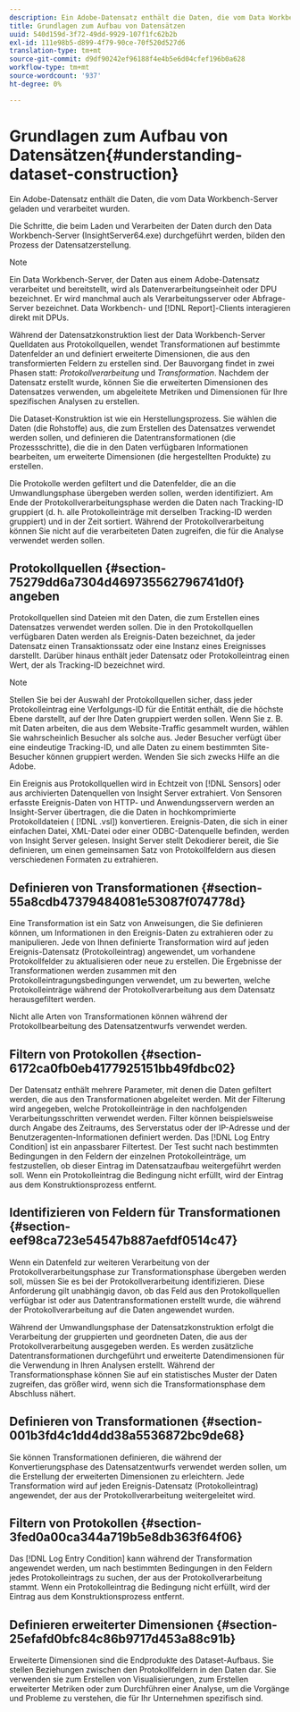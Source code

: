 ```yaml
---
description: Ein Adobe-Datensatz enthält die Daten, die vom Data Workbench-Server geladen und verarbeitet wurden.
title: Grundlagen zum Aufbau von Datensätzen
uuid: 540d159d-3f72-49dd-9929-107f1fc62b2b
exl-id: 111e98b5-d899-4f79-90ce-70f520d527d6
translation-type: tm+mt
source-git-commit: d9df90242ef96188f4e4b5e6d04cfef196b0a628
workflow-type: tm+mt
source-wordcount: '937'
ht-degree: 0%

---
```


# Grundlagen zum Aufbau von Datensätzen{#understanding-dataset-construction}

Ein Adobe-Datensatz enthält die Daten, die vom Data Workbench-Server geladen und verarbeitet wurden.

Die Schritte, die beim Laden und Verarbeiten der Daten durch den Data Workbench-Server (InsightServer64.exe) durchgeführt werden, bilden den Prozess der Datensatzerstellung.

>[!NOTE]
>
>Ein Data Workbench-Server, der Daten aus einem Adobe-Datensatz verarbeitet und bereitstellt, wird als Datenverarbeitungseinheit oder DPU bezeichnet. Er wird manchmal auch als Verarbeitungsserver oder Abfrage-Server bezeichnet. Data Workbench- und [!DNL Report]-Clients interagieren direkt mit DPUs.

Während der Datensatzkonstruktion liest der Data Workbench-Server Quelldaten aus Protokollquellen, wendet Transformationen auf bestimmte Datenfelder an und definiert erweiterte Dimensionen, die aus den transformierten Feldern zu erstellen sind. Der Bauvorgang findet in zwei Phasen statt: *Protokollverarbeitung* und *Transformation*. Nachdem der Datensatz erstellt wurde, können Sie die erweiterten Dimensionen des Datensatzes verwenden, um abgeleitete Metriken und Dimensionen für Ihre spezifischen Analysen zu erstellen.

Die Dataset-Konstruktion ist wie ein Herstellungsprozess. Sie wählen die Daten (die Rohstoffe) aus, die zum Erstellen des Datensatzes verwendet werden sollen, und definieren die Datentransformationen (die Prozessschritte), die die in den Daten verfügbaren Informationen bearbeiten, um erweiterte Dimensionen (die hergestellten Produkte) zu erstellen.

<!--
c_log_proc.xml
-->

Die Protokolle werden gefiltert und die Datenfelder, die an die Umwandlungsphase übergeben werden sollen, werden identifiziert. Am Ende der Protokollverarbeitungsphase werden die Daten nach Tracking-ID gruppiert (d. h. alle Protokolleinträge mit derselben Tracking-ID werden gruppiert) und in der Zeit sortiert. Während der Protokollverarbeitung können Sie nicht auf die verarbeiteten Daten zugreifen, die für die Analyse verwendet werden sollen.

## Protokollquellen {#section-75279dd6a7304d469735562796741d0f} angeben

Protokollquellen sind Dateien mit den Daten, die zum Erstellen eines Datensatzes verwendet werden sollen. Die in den Protokollquellen verfügbaren Daten werden als Ereignis-Daten bezeichnet, da jeder Datensatz einen Transaktionssatz oder eine Instanz eines Ereignisses darstellt. Darüber hinaus enthält jeder Datensatz oder Protokolleintrag einen Wert, der als Tracking-ID bezeichnet wird.

>[!NOTE]
>
>Stellen Sie bei der Auswahl der Protokollquellen sicher, dass jeder Protokolleintrag eine Verfolgungs-ID für die Entität enthält, die die höchste Ebene darstellt, auf der Ihre Daten gruppiert werden sollen. Wenn Sie z. B. mit Daten arbeiten, die aus dem Website-Traffic gesammelt wurden, wählen Sie wahrscheinlich Besucher als solche aus. Jeder Besucher verfügt über eine eindeutige Tracking-ID, und alle Daten zu einem bestimmten Site-Besucher können gruppiert werden. Wenden Sie sich zwecks Hilfe an die Adobe.

Ein Ereignis aus Protokollquellen wird in Echtzeit von [!DNL Sensors] oder aus archivierten Datenquellen von Insight Server extrahiert. Von Sensoren erfasste Ereignis-Daten von HTTP- und Anwendungsservern werden an Insight-Server übertragen, die die Daten in hochkomprimierte Protokolldateien ( [!DNL .vsl]) konvertieren. Ereignis-Daten, die sich in einer einfachen Datei, XML-Datei oder einer ODBC-Datenquelle befinden, werden von Insight Server gelesen. Insight Server stellt Dekodierer bereit, die Sie definieren, um einen gemeinsamen Satz von Protokollfeldern aus diesen verschiedenen Formaten zu extrahieren.

## Definieren von Transformationen {#section-55a8cdb47379484081e53087f074778d}

Eine Transformation ist ein Satz von Anweisungen, die Sie definieren können, um Informationen in den Ereignis-Daten zu extrahieren oder zu manipulieren. Jede von Ihnen definierte Transformation wird auf jeden Ereignis-Datensatz (Protokolleintrag) angewendet, um vorhandene Protokollfelder zu aktualisieren oder neue  zu erstellen. Die Ergebnisse der Transformationen werden zusammen mit den Protokolleintragungsbedingungen verwendet, um zu bewerten, welche Protokolleinträge während der Protokollverarbeitung aus dem Datensatz herausgefiltert werden.

Nicht alle Arten von Transformationen können während der Protokollbearbeitung des Datensatzentwurfs verwendet werden.

## Filtern von Protokollen {#section-6172ca0fb0eb4177925151bb49fdbc02}

Der Datensatz enthält mehrere Parameter, mit denen die Daten gefiltert werden, die aus den Transformationen abgeleitet werden. Mit der Filterung wird angegeben, welche Protokolleinträge in den nachfolgenden Verarbeitungsschritten verwendet werden. Filter können beispielsweise durch Angabe des Zeitraums, des Serverstatus oder der IP-Adresse und der Benutzeragenten-Informationen definiert werden. Das [!DNL Log Entry Condition] ist ein anpassbarer Filtertest. Der Test sucht nach bestimmten Bedingungen in den Feldern der einzelnen Protokolleinträge, um festzustellen, ob dieser Eintrag im Datensatzaufbau weitergeführt werden soll. Wenn ein Protokolleintrag die Bedingung nicht erfüllt, wird der Eintrag aus dem Konstruktionsprozess entfernt.

## Identifizieren von Feldern für Transformationen {#section-eef98ca723e54547b887aefdf0514c47}

Wenn ein Datenfeld zur weiteren Verarbeitung von der Protokollverarbeitungsphase zur Transformationsphase übergeben werden soll, müssen Sie es bei der Protokollverarbeitung identifizieren. Diese Anforderung gilt unabhängig davon, ob das Feld aus den Protokollquellen verfügbar ist oder aus Datentransformationen erstellt wurde, die während der Protokollverarbeitung auf die Daten angewendet wurden.

<!--
c_transformation.xml
-->

Während der Umwandlungsphase der Datensatzkonstruktion erfolgt die Verarbeitung der gruppierten und geordneten Daten, die aus der Protokollverarbeitung ausgegeben werden. Es werden zusätzliche Datentransformationen durchgeführt und erweiterte Datendimensionen für die Verwendung in Ihren Analysen erstellt. Während der Transformationsphase können Sie auf ein statistisches Muster der Daten zugreifen, das größer wird, wenn sich die Transformationsphase dem Abschluss nähert.

## Definieren von Transformationen {#section-001b3fd4c1dd4dd38a5536872bc9de68}

Sie können Transformationen definieren, die während der Konvertierungsphase des Datensatzentwurfs verwendet werden sollen, um die Erstellung der erweiterten Dimensionen zu erleichtern. Jede Transformation wird auf jeden Ereignis-Datensatz (Protokolleintrag) angewendet, der aus der Protokollverarbeitung weitergeleitet wird.

## Filtern von Protokollen {#section-3fed0a00ca344a719b5e8db363f64f06}

Das [!DNL Log Entry Condition] kann während der Transformation angewendet werden, um nach bestimmten Bedingungen in den Feldern jedes Protokolleintrags zu suchen, der aus der Protokollverarbeitung stammt. Wenn ein Protokolleintrag die Bedingung nicht erfüllt, wird der Eintrag aus dem Konstruktionsprozess entfernt.

## Definieren erweiterter Dimensionen {#section-25efafd0bfc84c86b9717d453a88c91b}

Erweiterte Dimensionen sind die Endprodukte des Dataset-Aufbaus. Sie stellen Beziehungen zwischen den Protokollfeldern in den Daten dar. Sie verwenden sie zum Erstellen von Visualisierungen, zum Erstellen erweiterter Metriken oder zum Durchführen einer Analyse, um die Vorgänge und Probleme zu verstehen, die für Ihr Unternehmen spezifisch sind.
